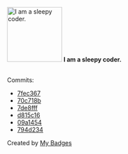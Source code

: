 <img src="https://my-badges.github.io/my-badges/sleepy-coder.png" alt="I am a sleepy coder." title="I am a sleepy coder." width="128">
<strong>I am a sleepy coder.</strong>
<br><br>

Commits:

- <a href="https://github.com/WinJayX/011.Bind-DNS/commit/7fec367ecc0c8dc08487592eed4e3e1265757632">7fec367</a>
- <a href="https://github.com/WinJayX/winjayx.github.io/commit/70c718b08f6bd0261e1debfab7ca81540709b66a">70c718b</a>
- <a href="https://github.com/WinJayX/013.K8SReg/commit/7de8fffd9b5961633245f2a34d44c9b7d16f82b7">7de8fff</a>
- <a href="https://github.com/WinJayX/009.PublicCourses/commit/d815c1602b72daca7ee8b575291bc0b957894a95">d815c16</a>
- <a href="https://github.com/WinJayX/011.Bind-DNS/commit/09a1454211dbef1199dab8238782fa6ff28dcb8d">09a1454</a>
- <a href="https://github.com/WinJayX/winjayx.github.io/commit/794d23452d612800aeb31fbdd072c50969cb9e1b">794d234</a>


Created by <a href="https://github.com/my-badges/my-badges">My Badges</a>